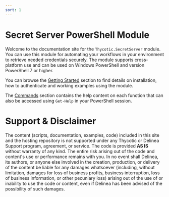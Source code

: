 ```yaml
---
sort: 1
---
```


# Secret Server PowerShell Module

Welcome to the documentation site for the `Thycotic.SecretServer` module. You can use this module for automating your workflows in your environment to retrieve needed credentials securely. The module supports cross-platform use and can be used on Windows PowerShell and version PowerShell 7 or higher.

You can browse the [Getting Started](https://thycotic-ps.github.io/thycotic.secretserver/getting_started/) section to find details on installation, how to authenticate and working examples using the module.

The [Commands](https://thycotic-ps.github.io/thycotic.secretserver/commands/) section contains the help content on each function that can also be accessed using `Get-Help` in your PowerShell session.

# Support & Disclaimer

The content (scripts, documentation, examples, code) included in this site and the hosting repository is not supported under any Thycotic or Delinea Support program, agreement, or service. The code is provided **AS IS** without warranty of any kind. The entire risk arising out of the code and content's use or performance remains with you. In no event shall Delinea, its authors, or anyone else involved in the creation, production, or delivery of the content be liable for any damages whatsoever (including, without limitation, damages for loss of business profits, business interruption, loss of business information, or other pecuniary loss) arising out of the use of or inability to use the code or content, even if Delinea has been advised of the possibility of such damages.